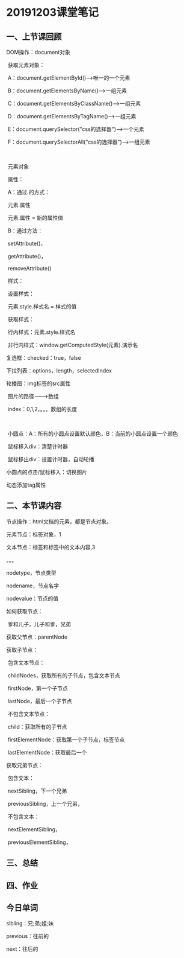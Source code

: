 # 20191203课堂笔记

## 一、上节课回顾

DOM操作：document对象

​	获取元素对象：

​	A：document.getElementById()-->唯一的一个元素

​	B：document.getElementsByName()-->一组元素

​	C：document.getElementsByClassName()-->一组元素

​	D：document.getElementsByTagName()-->一组元素

​	E：document.querySelector("css的选择器")-->一个元素

​	F：document.querySelectorAll("css的选择器")-->一组元素

​	

​	元素对象

​		属性：

​			A：通过.的方式：

​				元素.属性

​				元素.属性 = 新的属性值

​			B：通过方法：

​				setAttribute()，

​				getAttribute()，

​				removeAttribute()

​		样式：

​			设置样式：

​				元素.style.样式名 = 样式的值

​			获取样式：

​				行内样式：元素.style.样式名

​				非行内样式：window.getComputedStyle(元素).演示名



复选框：checked：true，false

下拉列表：options，length，selectedIndex

轮播图：img标签的src属性

​	图片的路径--->数组

​	index：0,1,2，。。。数组的长度

​	

​	小圆点：A：所有的小圆点设置默认颜色，B：当前的小圆点设置一个颜色

​	鼠标移入div：清楚计时器

​	鼠标移出div：设置计时器，自动轮播



小圆点的点击/鼠标移入：切换图片

动态添加tag属性



## 二、本节课内容

节点操作：html文档的元素，都是节点对象。

元素节点：标签对象，1

文本节点：标签和标签中的文本内容,3

。。。

nodetype，节点类型

nodename，节点名字

nodevalue：节点的值



如何获取节点：

​	爹和儿子，儿子和爹，兄弟

获取父节点：parentNode

获取子节点：

​		包含文本节点：

​		childNodes，获取所有的子节点，包含文本节点

​		firstNode，第一个子节点

​		lastNode，最后一个子节点



​		不包含文本节点：

​		child：获取所有的子节点

​		firstElementNode：获取第一个子节点，标签节点

​		lastElementNode：获取最后一个



获取兄弟节点：

​		包含文本：

​		nextSibling，下一个兄弟

​		previousSibling，上一个兄弟，

​		不包含文本：

​		nextElementSibling，

​		previousElementSibling，





## 三、总结



## 四、作业



## 今日单词

sibling：兄;弟;姐;妹

previous：往前的

next：往后的
